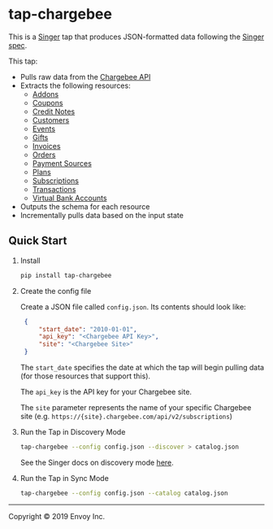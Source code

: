 # tap-chargebee

This is a [Singer](https://singer.io) tap that produces JSON-formatted data
following the [Singer
spec](https://github.com/singer-io/getting-started/blob/master/SPEC.md).

This tap:

- Pulls raw data from the [Chargebee API](https://apidocs.chargebee.com/docs/api)
- Extracts the following resources:
  - [Addons](https://apidocs.chargebee.com/docs/api/addons)
  - [Coupons](https://apidocs.chargebee.com/docs/api/coupons)
  - [Credit Notes](https://apidocs.chargebee.com/docs/api/credit_notes)
  - [Customers](https://apidocs.chargebee.com/docs/api/customers)
  - [Events](https://apidocs.chargebee.com/docs/api/events)
  - [Gifts](https://apidocs.chargebee.com/docs/api/gifts)
  - [Invoices](https://apidocs.chargebee.com/docs/api/invoices)
  - [Orders](https://apidocs.chargebee.com/docs/api/orders)
  - [Payment Sources](https://apidocs.chargebee.com/docs/api/payment_sources)
  - [Plans](https://apidocs.chargebee.com/docs/api/plans)
  - [Subscriptions](https://apidocs.chargebee.com/docs/api/subscriptions)
  - [Transactions](https://apidocs.chargebee.com/docs/api/transactions)
  - [Virtual Bank Accounts](https://apidocs.chargebee.com/docs/api/virtual_bank_accounts)
- Outputs the schema for each resource
- Incrementally pulls data based on the input state

## Quick Start

1. Install

    ```bash
    pip install tap-chargebee
    ```

2. Create the config file

   Create a JSON file called `config.json`. Its contents should look like:

   ```json
    {
        "start_date": "2010-01-01",
        "api_key": "<Chargebee API Key>",
        "site": "<Chargebee Site>"
    }
    ```

   The `start_date` specifies the date at which the tap will begin pulling data
   (for those resources that support this).

   The `api_key` is the API key for your Chargebee site.

   The `site` parameter represents the name of your specific Chargebee site (e.g. `https://{site}.chargebee.com/api/v2/subscriptions`)

4. Run the Tap in Discovery Mode

    ```bash
    tap-chargebee --config config.json --discover > catalog.json
    ```

   See the Singer docs on discovery mode
   [here](https://github.com/singer-io/getting-started/blob/master/docs/DISCOVERY_MODE.md#discovery-mode).

5. Run the Tap in Sync Mode

    ```bash
    tap-chargebee --config config.json --catalog catalog.json
    ```

---

Copyright &copy; 2019 Envoy Inc.
